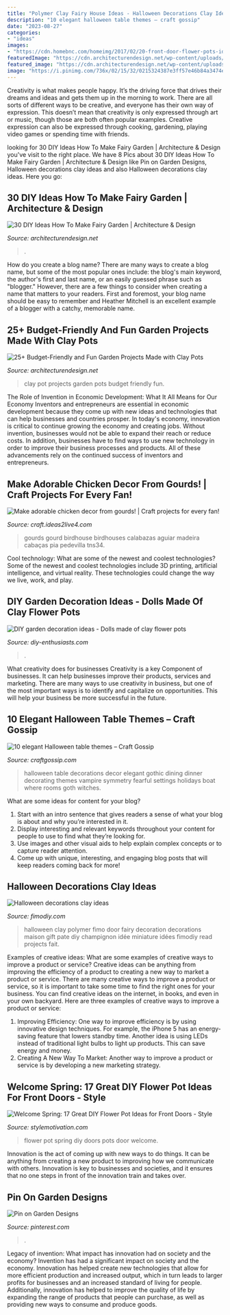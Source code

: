 ```yaml
---
title: "Polymer Clay Fairy House Ideas - Halloween Decorations Clay Ideas"
description: "10 elegant halloween table themes – craft gossip"
date: "2023-08-27"
categories:
- "ideas"
images:
- "https://cdn.homebnc.com/homeimg/2017/02/20-front-door-flower-pots-ideas-homebnc.jpg"
featuredImage: "https://cdn.architecturendesign.net/wp-content/uploads/2015/05/AD-Clay-Pot-Garden-Projects-10.jpg"
featured_image: "https://cdn.architecturendesign.net/wp-content/uploads/2015/12/AD-DIY-Ideas-How-To-Make-Fairy-Garden-27.jpg"
image: "https://i.pinimg.com/736x/02/15/32/0215324387e3ff57e46b84a3474eba87.jpg"
---
```



Creativity is what makes people happy. It’s the driving force that drives their dreams and ideas and gets them up in the morning to work. There are all sorts of different ways to be creative, and everyone has their own way of expression. This doesn’t mean that creativity is only expressed through art or music, though those are both often popular examples. Creative expression can also be expressed through cooking, gardening, playing video games or spending time with friends.

	

		
looking for 30 DIY Ideas How To Make Fairy Garden | Architecture &amp; Design you've visit to the right place. We have 8 Pics about 30 DIY Ideas How To Make Fairy Garden | Architecture &amp; Design like Pin on Garden Designs, Halloween decorations clay ideas and also Halloween decorations clay ideas. Here you go:
		
    
## 30 DIY Ideas How To Make Fairy Garden | Architecture &amp; Design

<img loading=lazy src="https://cdn.architecturendesign.net/wp-content/uploads/2015/12/AD-DIY-Ideas-How-To-Make-Fairy-Garden-27.jpg" onerror="this.onerror=null;this.src='https://tse1.mm.bing.net/th?id=OIP.ukIya9ov_FKHnaZHspzbVQHaJo&amp;pid=15.1';" alt="30 DIY Ideas How To Make Fairy Garden | Architecture &amp; Design">

_Source: architecturendesign.net_

>. 

	

How do you create a blog name?
There are many ways to create a blog name, but some of the most popular ones include: the blog's main keyword, the author's first and last name, or an easily guessed phrase such as "blogger." However, there are a few things to consider when creating a name that matters to your readers. First and foremost, your blog name should be easy to remember and Heather Mitchell is an excellent example of a blogger with a catchy, memorable name.

    
## 25+ Budget-Friendly And Fun Garden Projects Made With Clay Pots

<img loading=lazy src="https://cdn.architecturendesign.net/wp-content/uploads/2015/05/AD-Clay-Pot-Garden-Projects-10.jpg" onerror="this.onerror=null;this.src='https://tse3.mm.bing.net/th?id=OIP.WZSz21KrV3SEG4mWiS2zPQHaLG&amp;pid=15.1';" alt="25+ Budget-Friendly and Fun Garden Projects Made with Clay Pots">

_Source: architecturendesign.net_

>clay pot projects garden pots budget friendly fun. 

	

The Role of Invention in Economic Development: What It All Means for Our Economy
Inventors and entrepreneurs are essential in economic development because they come up with new ideas and technologies that can help businesses and countries prosper. In today's economy, innovation is critical to continue growing the economy and creating jobs. Without invention, businesses would not be able to expand their reach or reduce costs. In addition, businesses have to find ways to use new technology in order to improve their business processes and products. All of these advancements rely on the continued success of inventors and entrepreneurs.

    
## Make Adorable Chicken Decor From Gourds! | Craft Projects For Every Fan!

<img loading=lazy src="https://craft.ideas2live4.com/wp-content/uploads/sites/4/2016/08/Gourd-Art-15.jpg" onerror="this.onerror=null;this.src='https://tse3.mm.bing.net/th?id=OIP.pNFfWSbKCSTnR8hBMgsDDAHaKk&amp;pid=15.1';" alt="Make adorable chicken decor from gourds! | Craft projects for every fan!">

_Source: craft.ideas2live4.com_

>gourds gourd birdhouse birdhouses calabazas aguiar madeira cabaças pia pedevilla tns34. 

	

Cool technology: What are some of the newest and coolest technologies?
Some of the newest and coolest technologies include 3D printing, artificial intelligence, and virtual reality. These technologies could change the way we live, work, and play.

    
## DIY Garden Decoration Ideas - Dolls Made Of Clay Flower Pots

<img loading=lazy src="https://www.diy-enthusiasts.com/wp-content/uploads/2013/05/DIY-garden-decoration-ideas-clay-flowerpots-dolls-eyes.jpg" onerror="this.onerror=null;this.src='https://tse4.mm.bing.net/th?id=OIP.Q3aAEkgk5Pbe1wAVt1SMcQHaHm&amp;pid=15.1';" alt="DIY garden decoration ideas - Dolls made of clay flower pots">

_Source: diy-enthusiasts.com_

>. 

	

What creativity does for businesses
Creativity is a key Component of businesses. It can help businesses improve their products, services and marketing. There are many ways to use creativity in business, but one of the most important ways is to identify and capitalize on opportunities. This will help your business be more successful in the future.

    
## 10 Elegant Halloween Table Themes – Craft Gossip

<img loading=lazy src="https://i0.wp.com/craftgossip.com/files/2014/09/elegant-halloween-table.jpg?resize=600%2C896" onerror="this.onerror=null;this.src='https://tse1.mm.bing.net/th?id=OIP.aArUJErZw8WCKDFHVU325QHaLD&amp;pid=15.1';" alt="10 elegant Halloween table themes – Craft Gossip">

_Source: craftgossip.com_

>halloween table decorations decor elegant gothic dining dinner decorating themes vampire symmetry fearful settings holidays boat where rooms goth witches. 

	

What are some ideas for content for your blog?
1. Start with an intro sentence that gives readers a sense of what your blog is about and why you’re interested in it.
2. Display interesting and relevant keywords throughout your content for people to use to find what they’re looking for.
3. Use images and other visual aids to help explain complex concepts or to capture reader attention.
4. Come up with unique, interesting, and engaging blog posts that will keep readers coming back for more!

    
## Halloween Decorations Clay Ideas

<img loading=lazy src="https://www.fimodiy.com/wp-content/uploads/2017/10/Halloween-Fairy-Door-Polymer-Clay-Halloween-Themed-Fairy-Door-Halloween-Gift-Halloween-Decoration-Halloween-Gift.jpg" onerror="this.onerror=null;this.src='https://tse3.mm.bing.net/th?id=OIP.GVhu_IRjv29GVNY4dKRuWwHaJ4&amp;pid=15.1';" alt="Halloween decorations clay ideas">

_Source: fimodiy.com_

>halloween clay polymer fimo door fairy decoration decorations maison gift pate diy champignon idée miniature idées fimodiy read projects fait. 

	

Examples of creative ideas: What are some examples of creative ways to improve a product or service?
Creative ideas can be anything from improving the efficiency of a product to creating a new way to market a product or service. There are many creative ways to improve a product or service, so it is important to take some time to find the right ones for your business. You can find creative ideas on the internet, in books, and even in your own backyard. Here are three examples of creative ways to improve a product or service: 
1. Improving Efficiency: One way to improve efficiency is by using innovative design techniques. For example, the iPhone 5 has an energy-saving feature that lowers standby time. Another idea is using LEDs instead of traditional light bulbs to light up products. This can save energy and money. 
2. Creating A New Way To Market: Another way to improve a product or service is by developing a new marketing strategy.

    
## Welcome Spring: 17 Great DIY Flower Pot Ideas For Front Doors - Style

<img loading=lazy src="https://cdn.homebnc.com/homeimg/2017/02/20-front-door-flower-pots-ideas-homebnc.jpg" onerror="this.onerror=null;this.src='https://tse3.mm.bing.net/th?id=OIP.ZmipmsRNbLW8hhKUOsLMywHaJ4&amp;pid=15.1';" alt="Welcome Spring: 17 Great DIY Flower Pot Ideas for Front Doors - Style">

_Source: stylemotivation.com_

>flower pot spring diy doors pots door welcome. 

	

Innovation is the act of coming up with new ways to do things. It can be anything from creating a new product to improving how we communicate with others. Innovation is key to businesses and societies, and it ensures that no one steps in front of the innovation train and takes over.

    
## Pin On Garden Designs

<img loading=lazy src="https://i.pinimg.com/736x/02/15/32/0215324387e3ff57e46b84a3474eba87.jpg" onerror="this.onerror=null;this.src='https://tse2.mm.bing.net/th?id=OIP.yMDa1OOdc_pwEf5yuzGkWgHaKv&amp;pid=15.1';" alt="Pin on Garden Designs">

_Source: pinterest.com_

>. 

	

Legacy of invention: What impact has innovation had on society and the economy?
Invention has had a significant impact on society and the economy. Innovation has helped create new technologies that allow for more efficient production and increased output, which in turn leads to larger profits for businesses and an increased standard of living for people. Additionally, innovation has helped to improve the quality of life by expanding the range of products that people can purchase, as well as providing new ways to consume and produce goods.

